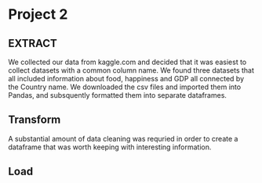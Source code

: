 # Project 2 


## EXTRACT 
We collected our data from kaggle.com and decided that it was easiest to collect datasets with a common column name. 
We found three datasets that all included information about food, happiness and GDP all connected by the Country name. 
We downloaded the csv files and imported them into Pandas, and subsquently formatted them into separate dataframes. 


## Transform 
A substantial amount of data cleaning was requried in order to create a dataframe that was worth keeping with interesting information.


## Load 
